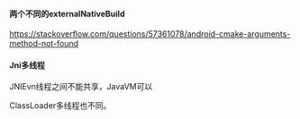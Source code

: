 
#### 两个不同的externalNativeBuild

https://stackoverflow.com/questions/57361078/android-cmake-arguments-method-not-found

#### Jni多线程

JNIEvn线程之间不能共享，JavaVM可以

ClassLoader多线程也不同。
